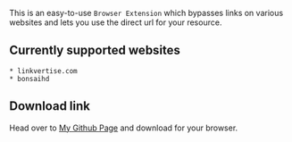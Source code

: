 This is an easy-to-use `Browser Extension` which bypasses links on various websites and lets you use the direct url for your resource.

## Currently supported websites

    * linkvertise.com
    * bonsaihd

## Download link

Head over to [My Github Page](https://amitsingh-007.github.io/bypass-links/) and download for your browser.
